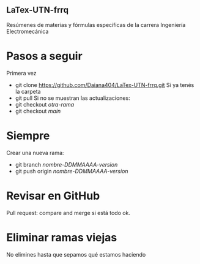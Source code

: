 ## LaTex-UTN-frrq
Resúmenes de materias y fórmulas específicas de la carrera Ingeniería Electromecánica
# Pasos a seguir
Primera vez
- git clone https://github.com/Daiana404/LaTex-UTN-frrq.git
Si ya tenés la carpeta
- git pull
Si no se muestran las actualizaciones:
- git checkout *otra-rama*
- git checkout *main*
# Siempre
Crear una nueva rama:
- git branch *nombre-DDMMAAAA-version*
- git push origin *nombre-DDMMAAAA-version*

# Revisar en GitHub
Pull request: compare and merge si está todo ok.

# Eliminar ramas viejas
No elimines hasta que sepamos qué estamos haciendo

